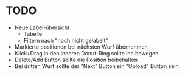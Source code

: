 # TODO

- Neue Label-übersicht
  - Tabelle
  - Filtern nach "noch nicht gelabelt"
- Markierte positionen bei nächsten Wurf übernehmen
- Klick+Drag in den inneren Donut-Ring sollte ihn bewegen
- Delete/Add Button sollte die Position beibehalten
- Bei dritten Wurf sollte der "Next" Button ein "Upload" Button sein
